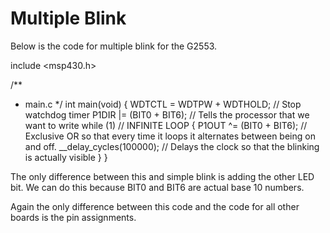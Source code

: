 # Multiple Blink
Below is the code for multiple blink for the G2553.

include <msp430.h> 


/**
 * main.c
 */
int main(void)
{
    WDTCTL = WDTPW + WDTHOLD; // Stop watchdog timer
    P1DIR |= (BIT0 + BIT6); // Tells the processor that we want to write
        while (1) // INFINITE LOOP
        {
           P1OUT ^= (BIT0 + BIT6);  // Exclusive OR so that every time it loops it alternates between being on and off.
           __delay_cycles(100000);  // Delays the clock so that the blinking is actually visible
        }
}


The only difference between this and simple blink is adding the other LED bit. We can do this because BIT0 and BIT6 are actual base 10 numbers.

Again the only difference between this code and the code for all other boards is the pin assignments.
